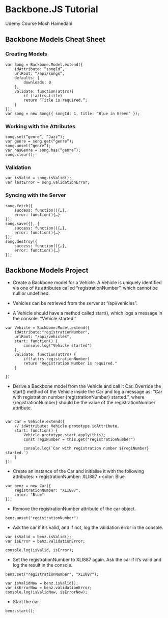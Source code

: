 # Backbone.JS Tutorial

Udemy Course
Mosh Hamedani

## Backbone Models Cheat Sheet

### Creating Models

```JS
var Song = Backbone.Model.extend({
    idAttribute: “songId”,
    urlRoot: “/api/songs”,
    defaults: {
        downloads: 0
    },
    validate: function(attrs){
        if (!attrs.title)
        return “Title is required.”;
    }
});
var song = new Song({ songId: 1, title: “Blue in Green” });
```

### Working with the Attributes

```JS
song.set(“genre”, “Jazz”);
var genre = song.get(“genre”);
song.unset(“genre”);
var hasGenre = song.has(“genre”);
song.clear();
```

### Validation

```JS
var isValid = song.isValid();
var lastError = song.validationError;
```

### Syncing with the Server

```JS
song.fetch({
    success: function(){…},
    error: function(){…}
});
song.save({}, {
    success: function(){…},
    error: function(){…}
});
song.destroy({
    success: function(){…},
    error: function(){…}
});
```

## Backbone Models Project

- Create a Backbone model for a Vehicle. A Vehicle is uniquely identified via one of its
  attributes called “registrationNumber”, which cannot be null or undefined.

- Vehicles can be retrieved from the server at “/api/vehicles”.

- A Vehicle should have a method called start(), which logs a message in the console:
  “Vehicle started.”

```JS
var Vehicle = Backbone.Model.extend({
    idAttribute:"registrationNumber",
    urlRoot: "/api/vehicles",
    start: function() {
        console.log("Vehicle started")
    },
    validate: function(attrs) {
        if(!attrs.registrationNumber)
        return "Registration Number is required."
    }

})
```

- Derive a Backbone model from the Vehicle and call it Car.
  Override the start() method of the Vehicle inside the Car and log a message as: “Car
  with registration number {registrationNumber} started.”, where {registrationNumber}
  should be the value of the registrationNumber attribute.

```JS

var Car = Vehicle.extend({
    // idAttribute: Vehicle.prototype.idAttribute,
    start: function() {
        Vehicle.prototype.start.apply(this);
        const regiNumber = this.get("registrationNumber")

        console.log(`Car with registration number ${regiNumber} started.`)
    }
});
```

- Create an instance of the Car and initialise it with the following attributes:
  • registrationNumber: XLI887
  • color: Blue

```JS
var benz = new Car({
    registrationNumber: "XLI887",
    color: "Blue"
});
```

- Remove the registrationNumber attribute of the car object.

```JS
benz.unset("registrationNumber")
```

- Ask the car if it’s valid, and if not, log the validation error in the console.

```JS
var isValid = benz.isValid();
var isError = benz.validationError;

console.log(isValid, isError);
```

- Set the registrationNumber to XLI887 again. Ask the car if it’s valid and log the result in
  the console.

```JS
benz.set("registrationNumber", "XLI887");

var isValidNow = benz.isValid();
var isErrorNow = benz.validationError;
console.log(isValidNow, isErrorNow);
```

- Start the car

```JS
benz.start();
```

